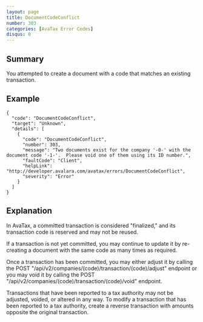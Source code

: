 ```yaml
---
layout: page
title: DocumentCodeConflict
number: 303
categories: [AvaTax Error Codes]
disqus: 0
---
```


## Summary

You attempted to create a document with a code that matches an existing transaction.

## Example

    {
      "code": "DocumentCodeConflict",
      "target": "Unknown",
      "details": [
        {
          "code": "DocumentCodeConflict",
          "number": 303,
          "message": "Two documents exist for the company '-0-' with the document code '-1-'.  Please void one of them using its ID number.",
          "faultCode": "Client",
          "helpLink": "http://developer.avalara.com/avatax/errors/DocumentCodeConflict",
          "severity": "Error"
        }
      ]
    }

## Explanation

In AvaTax, a committed transaction is considered "finalized," and its transaction code is reserved and may not be reused.

If a transaction is not yet committed, you may continue to update it by re-creating a document with the same code as many times as required.

Once a transaction has been committed, you may either adjust it by calling the POST "/api/v2/companies/(code)/transaction/(code)/adjust" endpoint or you may void it by calling the POST "/api/v2/companies/(code)/transaction/(code)/void" endpoint.

Transactions that have been reported to a tax authority may not be adjusted, voided, or altered in any way.  To modify a transaction that has been reported to a tax authority, create a reverse transaction with amounts opposite the original transaction.
